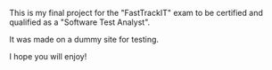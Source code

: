 This is my final project for the "FastTrackIT" exam to be certified and qualified as a "Software Test Analyst".

It was made on a dummy site for testing.

I hope you will enjoy!
